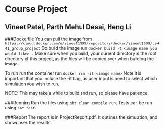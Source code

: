 # Course Project
## Vineet Patel, Parth Mehul Desai, Heng Li

###Dockerfile
You can pull the image from `https://cloud.docker.com/u/vineet1999/repository/docker/vineet1999/cs441_group_project`
Do build the image run `docker build -t <image name you would like> .`
Make sure when you build, your current directory is the root directory
of this project, as the files will be copied over when building the image. 

To run run the container run
`docker run -it <image name>`
Note it is important that you include the -it flag, as user input is need
to select which simulation you wish to run. 

NOTE: This may take a while to build and run, so please have patience


###Running
Run the files using `sbt clean compile run`.
Tests can be run using `sbt test`.

###Report
The report is in ProjectReport.pdf. It outlines the simulation, and showcases the results.
